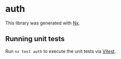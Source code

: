 # auth

This library was generated with [Nx](https://nx.dev).

## Running unit tests

Run `nx test auth` to execute the unit tests via [Vitest](https://vitest.dev/).
